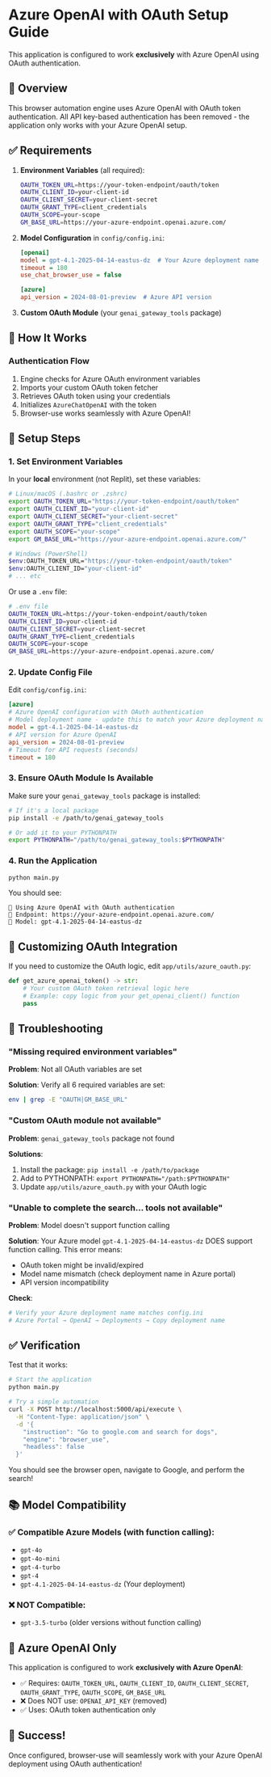 # Azure OpenAI with OAuth Setup Guide

This application is configured to work **exclusively** with Azure OpenAI using OAuth authentication.

## 🎯 Overview

This browser automation engine uses Azure OpenAI with OAuth token authentication. All API key-based authentication has been removed - the application only works with your Azure OpenAI setup.

## ✅ Requirements

1. **Environment Variables** (all required):
   ```bash
   OAUTH_TOKEN_URL=https://your-token-endpoint/oauth/token
   OAUTH_CLIENT_ID=your-client-id
   OAUTH_CLIENT_SECRET=your-client-secret
   OAUTH_GRANT_TYPE=client_credentials
   OAUTH_SCOPE=your-scope
   GM_BASE_URL=https://your-azure-endpoint.openai.azure.com/
   ```

2. **Model Configuration** in `config/config.ini`:
   ```ini
   [openai]
   model = gpt-4.1-2025-04-14-eastus-dz  # Your Azure deployment name
   timeout = 180
   use_chat_browser_use = false
   
   [azure]
   api_version = 2024-08-01-preview  # Azure API version
   ```

3. **Custom OAuth Module** (your `genai_gateway_tools` package)

## 🚀 How It Works

### Authentication Flow

1. Engine checks for Azure OAuth environment variables
2. Imports your custom OAuth token fetcher
3. Retrieves OAuth token using your credentials
4. Initializes `AzureChatOpenAI` with the token
5. Browser-use works seamlessly with Azure OpenAI!

## 📝 Setup Steps

### 1. Set Environment Variables

In your **local** environment (not Replit), set these variables:

```bash
# Linux/macOS (.bashrc or .zshrc)
export OAUTH_TOKEN_URL="https://your-token-endpoint/oauth/token"
export OAUTH_CLIENT_ID="your-client-id"
export OAUTH_CLIENT_SECRET="your-client-secret"
export OAUTH_GRANT_TYPE="client_credentials"
export OAUTH_SCOPE="your-scope"
export GM_BASE_URL="https://your-azure-endpoint.openai.azure.com/"

# Windows (PowerShell)
$env:OAUTH_TOKEN_URL="https://your-token-endpoint/oauth/token"
$env:OAUTH_CLIENT_ID="your-client-id"
# ... etc
```

Or use a `.env` file:
```bash
# .env file
OAUTH_TOKEN_URL=https://your-token-endpoint/oauth/token
OAUTH_CLIENT_ID=your-client-id
OAUTH_CLIENT_SECRET=your-client-secret
OAUTH_GRANT_TYPE=client_credentials
OAUTH_SCOPE=your-scope
GM_BASE_URL=https://your-azure-endpoint.openai.azure.com/
```

### 2. Update Config File

Edit `config/config.ini`:

```ini
[azure]
# Azure OpenAI configuration with OAuth authentication
# Model deployment name - update this to match your Azure deployment name
model = gpt-4.1-2025-04-14-eastus-dz
# API version for Azure OpenAI
api_version = 2024-08-01-preview
# Timeout for API requests (seconds)
timeout = 180
```

### 3. Ensure OAuth Module Is Available

Make sure your `genai_gateway_tools` package is installed:

```bash
# If it's a local package
pip install -e /path/to/genai_gateway_tools

# Or add it to your PYTHONPATH
export PYTHONPATH="/path/to/genai_gateway_tools:$PYTHONPATH"
```

### 4. Run the Application

```bash
python main.py
```

You should see:
```
🔐 Using Azure OpenAI with OAuth authentication
📍 Endpoint: https://your-azure-endpoint.openai.azure.com/
🤖 Model: gpt-4.1-2025-04-14-eastus-dz
```

## 🔧 Customizing OAuth Integration

If you need to customize the OAuth logic, edit `app/utils/azure_oauth.py`:

```python
def get_azure_openai_token() -> str:
    # Your custom OAuth token retrieval logic here
    # Example: copy logic from your get_openai_client() function
    pass
```

## 🐛 Troubleshooting

### "Missing required environment variables"

**Problem**: Not all OAuth variables are set

**Solution**: Verify all 6 required variables are set:
```bash
env | grep -E "OAUTH|GM_BASE_URL"
```

### "Custom OAuth module not available"

**Problem**: `genai_gateway_tools` package not found

**Solutions**:
1. Install the package: `pip install -e /path/to/package`
2. Add to PYTHONPATH: `export PYTHONPATH="/path:$PYTHONPATH"`
3. Update `app/utils/azure_oauth.py` with your OAuth logic

### "Unable to complete the search... tools not available"

**Problem**: Model doesn't support function calling

**Solution**: Your Azure model `gpt-4.1-2025-04-14-eastus-dz` DOES support function calling. This error means:
- OAuth token might be invalid/expired
- Model name mismatch (check deployment name in Azure portal)
- API version incompatibility

**Check**:
```bash
# Verify your Azure deployment name matches config.ini
# Azure Portal → OpenAI → Deployments → Copy deployment name
```

## ✅ Verification

Test that it works:

```bash
# Start the application
python main.py

# Try a simple automation
curl -X POST http://localhost:5000/api/execute \
  -H "Content-Type: application/json" \
  -d '{
    "instruction": "Go to google.com and search for dogs",
    "engine": "browser_use",
    "headless": false
  }'
```

You should see the browser open, navigate to Google, and perform the search!

## 📚 Model Compatibility

### ✅ Compatible Azure Models (with function calling):
- `gpt-4o`
- `gpt-4o-mini`
- `gpt-4-turbo`
- `gpt-4`
- `gpt-4.1-2025-04-14-eastus-dz` (Your deployment)

### ❌ NOT Compatible:
- `gpt-3.5-turbo` (older versions without function calling)

## 🔄 Azure OpenAI Only

This application is configured to work **exclusively with Azure OpenAI**:

- ✅ Requires: `OAUTH_TOKEN_URL`, `OAUTH_CLIENT_ID`, `OAUTH_CLIENT_SECRET`, `OAUTH_GRANT_TYPE`, `OAUTH_SCOPE`, `GM_BASE_URL`
- ❌ Does NOT use: `OPENAI_API_KEY` (removed)
- ✅ Uses: OAuth token authentication only

## 🎉 Success!

Once configured, browser-use will seamlessly work with your Azure OpenAI deployment using OAuth authentication!
